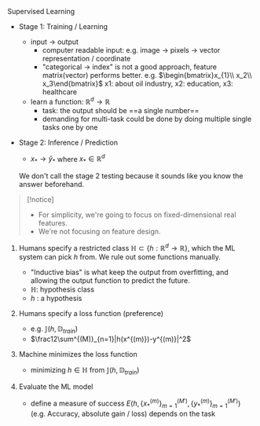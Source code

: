 Supervised Learning
- Stage 1: Training / Learning
	- input -> output
		- computer readable input: e.g. image -> pixels -> vector representation / coordinate
		- "categorical -> index" is not a good approach, feature matrix(vector) performs better. e.g. $\begin{bmatrix}x_{1}\\ x_2\\ x_3\end{bmatrix}$ x1: about oil industry, x2: education, x3: healthcare
	- learn a function: $\mathbb R^d\rightarrow \mathbb R$ 
		- task: the output should be ==a single number==
		- demanding for multi-task could be done by doing multiple single tasks one by one
- Stage 2: Inference / Prediction
	- $x_* \rightarrow \hat y_*$ where $x_*\in \mathbb R^d$

	We don't call the stage 2 testing because it sounds like you know the answer beforehand.

> [!notice]
> - For simplicity, we're going to focus on fixed-dimensional real features.
> - We're not focusing on feature design.

1. Humans specify a restricted class $\mathbb H\subset \{h:\mathbb R^d\rightarrow\mathbb R\}$, which the ML system can pick $h$ from. We rule out some functions manually. 
	- "Inductive bias" is what keep the output from overfitting, and allowing the output function to predict the future. 
	- $\mathbb H$: hypothesis class
	- $h$ : a hypothesis
2. Humans specify a loss function (preference)
	- e.g. $\mathbb J(h,\mathbb D_{train})$
	- $\frac12\sum^{(M)}_{n=1}|h(x^{(m)})-y^{(m)}|^2$
3. Machine minimizes the loss function
	- minimizing $h\in\mathbb H$ from $\mathbb J(h,\mathbb D_{train})$

4. Evaluate the ML model
	- define a measure of success $E(h,\{x_*^{(m)}\}^{(M')}_{m=1},\{y_*^{(m)}\}^{(M')}_{m=1})$ (e.g. Accuracy, absolute gain / loss) depends on the task
